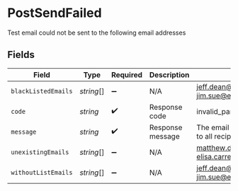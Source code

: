# PostSendFailed

Test email could not be sent to the following email addresses


## Fields

| Field                                              | Type                                               | Required                                           | Description                                        | Example                                            |
| -------------------------------------------------- | -------------------------------------------------- | -------------------------------------------------- | -------------------------------------------------- | -------------------------------------------------- |
| `blackListedEmails`                                | *string*[]                                         | :heavy_minus_sign:                                 | N/A                                                | jeff.dean@example.com, jim.sue@example.com         |
| `code`                                             | *string*                                           | :heavy_check_mark:                                 | Response code                                      | invalid_parameter                                  |
| `message`                                          | *string*                                           | :heavy_check_mark:                                 | Response message                                   | The email could not be sent to all recipients      |
| `unexistingEmails`                                 | *string*[]                                         | :heavy_minus_sign:                                 | N/A                                                | matthew.dow@example.com, elisa.carrely@example.com |
| `withoutListEmails`                                | *string*[]                                         | :heavy_minus_sign:                                 | N/A                                                | jeff.dean@example.com, jim.sue@example.com         |